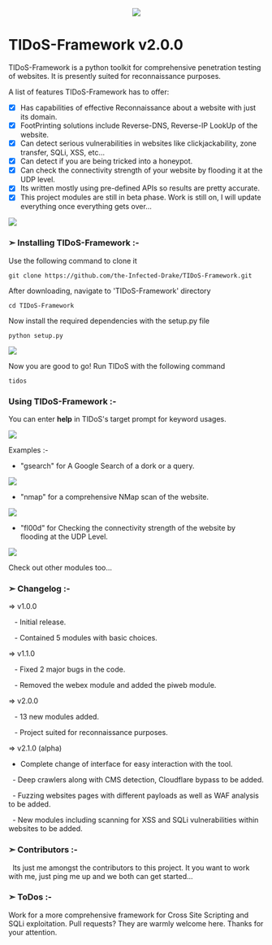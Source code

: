 <p align="middle"><img src='https://i.imgur.com/jqIT7UB.png' /></p>                    

# TIDoS-Framework v2.0.0

TIDoS-Framework is a python toolkit for comprehensive penetration testing of websites. It is presently suited for reconnaissance purposes.

A list of features TIDoS-Framework has to offer:

- [x] Has capabilities of effective Reconnaissance about a website with just its domain.
- [x] FootPrinting solutions include Reverse-DNS, Reverse-IP LookUp of the website.
- [x] Can detect serious vulnerabilities in websites like clickjackability, zone transfer, SQLi, XSS, etc...
- [x] Can detect if you are being tricked into a honeypot.
- [x] Can check the connectivity strength of your website by flooding it at the UDP level.
- [x] Its written mostly using pre-defined APIs so results are pretty accurate.
- [x] This project modules are still in beta phase. Work is still on, I will update everything once everything gets over...

<img src='https://i.imgur.com/uWWCfw2.png' />

### ➣ Installing TIDoS-Framework :-
Use the following command to clone it
```
git clone https://github.com/the-Infected-Drake/TIDoS-Framework.git
```
After downloading, navigate to 'TIDoS-Framework' directory 
```
cd TIDoS-Framework
```
Now install the required dependencies with the setup.py file
```
python setup.py
```
<img src='https://i.imgur.com/wOrYfVc.png' />

Now you are good to go! Run TIDoS with the following command
```
tidos
```
### Using TIDoS-Framework :-
You can enter <b>help</b> in TIDoS's target prompt for keyword usages.

<img src='https://i.imgur.com/zQ4s41r.jpg' />

Examples :-
- "gsearch" for A Google Search of a dork or a query.

<img src='https://i.imgur.com/lNGMsTW.jpg?' />

- "nmap" for a comprehensive NMap scan of the website.

<img src='https://i.imgur.com/LToVDCK.jpg' />

- "fl00d" for Checking the connectivity strength of the website by flooding at the UDP Level.

<img src='https://i.imgur.com/5K4T6qs.jpg' />

Check out other modules too... 

### ➣ Changelog :-

⇒ v1.0.0
    
    - Initial release.
    
    - Contained 5 modules with basic choices.

⇒ v1.1.0
    
    - Fixed 2 major bugs in the code.
    
    - Removed the webex module and added the piweb module.
    
⇒ v2.0.0
    
    - 13 new modules added.
    
    - Project suited for reconnaissance purposes.
    
⇒ v2.1.0 (alpha)

   - Complete change of interface for easy interaction with the tool.
    
   - Deep crawlers along with CMS detection, Cloudflare bypass to be added.
    
   - Fuzzing websites pages with different payloads as well as WAF analysis to be added.
    
   - New modules including scanning for XSS and SQLi vulnerabilities within websites to be added.
    
### ➣ Contributors :-

   Its just me amongst the contributors to this project. It you want to work with me, just ping me up and we both can get started... 

### ➣ ToDos :-

   Work for a more comprehensive framework for Cross Site Scripting and SQLi exploitation. Pull requests? They are warmly welcome here. Thanks for your attention.
